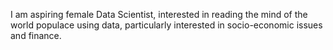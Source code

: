 I am  aspiring  female Data Scientist, interested in reading the mind of the world populace using data, particularly interested in socio-economic issues and finance. 

